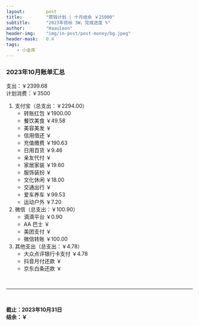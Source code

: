 ```yaml
---
layout:        post
title:         "攒钱计划 | 十月结余 ￥25000"
subtitle:      "2023年目标 3W，完成进度 %"
author:        "Haauleon"
header-img:    "img/in-post/post-money/bg.jpeg"
header-mask:   0.4
tags:
    - 小金库
---
```


### 2023年10月账单汇总             
支出：￥2399.68         
计划消费：￥3500        

1. 支付宝（总支出：￥2294.00）   
    - 转账红包 ￥1900.00   
    - 餐饮美食 ￥49.58    
    - 美容美发 ￥     
    - 信用借还 ￥    
    - 充值缴费 ￥190.63     
    - 日用百货 ￥9.46      
    - 亲友代付 ￥     
    - 家居家装 ￥19.60    
    - 服饰装扮 ￥    
    - 文化休闲 ￥18.00    
    - 交通出行 ￥      
    - 爱车养车 ￥99.53      
    - 运动户外 ￥7.20
2. 微信（总支出：￥100.90）      
    - 滴滴平台 ￥0.90   
    - AA 巴士 ￥    
    - 美团支付 ￥      
    - 微信转账 ￥100.00       
3. 其他支出（总支出：￥4.78）     
    - 大众点评银行卡支付 ￥4.78    
    - 抖音月付还款 ￥    
    - 京东白条还款 ￥   

<br>

---

<br>

**截止：2023年10月31日**      
**结余：￥**        